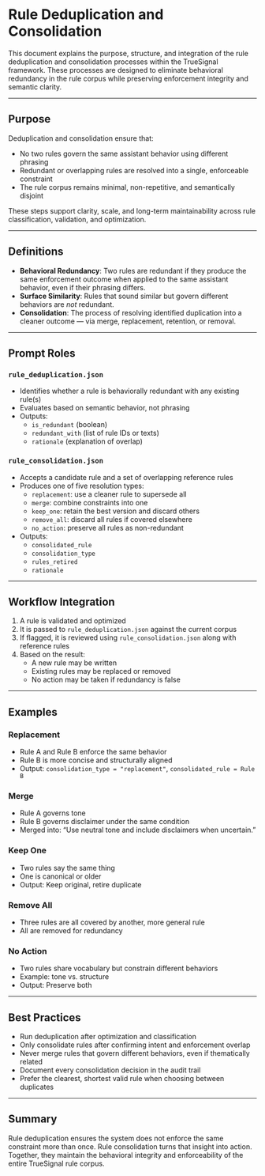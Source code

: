 # Rule Deduplication and Consolidation

This document explains the purpose, structure, and integration of the rule deduplication and consolidation processes within the TrueSignal framework. These processes are designed to eliminate behavioral redundancy in the rule corpus while preserving enforcement integrity and semantic clarity.

---

## Purpose

Deduplication and consolidation ensure that:
- No two rules govern the same assistant behavior using different phrasing
- Redundant or overlapping rules are resolved into a single, enforceable constraint
- The rule corpus remains minimal, non-repetitive, and semantically disjoint

These steps support clarity, scale, and long-term maintainability across rule classification, validation, and optimization.

---

## Definitions

- **Behavioral Redundancy**: Two rules are redundant if they produce the same enforcement outcome when applied to the same assistant behavior, even if their phrasing differs.
- **Surface Similarity**: Rules that sound similar but govern different behaviors are *not* redundant.
- **Consolidation**: The process of resolving identified duplication into a cleaner outcome — via merge, replacement, retention, or removal.

---

## Prompt Roles

### `rule_deduplication.json`
- Identifies whether a rule is behaviorally redundant with any existing rule(s)
- Evaluates based on semantic behavior, not phrasing
- Outputs:
  - `is_redundant` (boolean)
  - `redundant_with` (list of rule IDs or texts)
  - `rationale` (explanation of overlap)

### `rule_consolidation.json`
- Accepts a candidate rule and a set of overlapping reference rules
- Produces one of five resolution types:
  - `replacement`: use a cleaner rule to supersede all
  - `merge`: combine constraints into one
  - `keep_one`: retain the best version and discard others
  - `remove_all`: discard all rules if covered elsewhere
  - `no_action`: preserve all rules as non-redundant
- Outputs:
  - `consolidated_rule`
  - `consolidation_type`
  - `rules_retired`
  - `rationale`

---

## Workflow Integration

1. A rule is validated and optimized
2. It is passed to `rule_deduplication.json` against the current corpus
3. If flagged, it is reviewed using `rule_consolidation.json` along with reference rules
4. Based on the result:
   - A new rule may be written
   - Existing rules may be replaced or removed
   - No action may be taken if redundancy is false

---

## Examples

### Replacement
- Rule A and Rule B enforce the same behavior
- Rule B is more concise and structurally aligned
- Output: `consolidation_type = "replacement"`, `consolidated_rule = Rule B`

### Merge
- Rule A governs tone
- Rule B governs disclaimer under the same condition
- Merged into: “Use neutral tone and include disclaimers when uncertain.”

### Keep One
- Two rules say the same thing
- One is canonical or older
- Output: Keep original, retire duplicate

### Remove All
- Three rules are all covered by another, more general rule
- All are removed for redundancy

### No Action
- Two rules share vocabulary but constrain different behaviors
- Example: tone vs. structure
- Output: Preserve both

---

## Best Practices

- Run deduplication after optimization and classification
- Only consolidate rules after confirming intent and enforcement overlap
- Never merge rules that govern different behaviors, even if thematically related
- Document every consolidation decision in the audit trail
- Prefer the clearest, shortest valid rule when choosing between duplicates

---

## Summary

Rule deduplication ensures the system does not enforce the same constraint more than once. Rule consolidation turns that insight into action. Together, they maintain the behavioral integrity and enforceability of the entire TrueSignal rule corpus.

